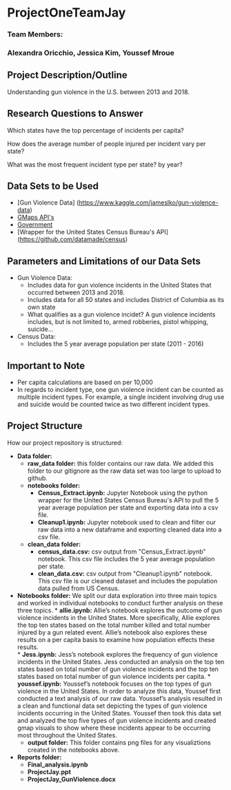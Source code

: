 # ProjectOneTeamJay
### Team Members:
### Alexandra Oricchio, Jessica Kim, Youssef Mroue

## Project Description/Outline
Understanding gun violence in the U.S. between 2013 and 2018.

## Research Questions to Answer
Which states have the top percentage of incidents per capita?

How does the average number of people injured per incident vary per state?

What was the most frequent incident type per state? by year?
  
## Data Sets to be Used
* [Gun Violence Data] (https://www.kaggle.com/jameslko/gun-violence-data)
* [GMaps API's](developers.google.com/apis-explorer)
* [Government](census.gov/data.html)
* [Wrapper for the United States Census Bureau's API] (https://github.com/datamade/census)

## Parameters and Limitations of our Data Sets
* Gun Violence Data:
  * Includes data for gun violence incidents in the United States that occurred between 2013 and 2018.
  * Includes data for all 50 states and includes District of Columbia as its own state
  * What qualifies as a gun violence incidet? A gun violence incidents includes, but is not limited to, armed robberies, pistol whipping, suicide...
* Census Data:
  * Includes the 5 year average population per state (2011 - 2016)
  
 ## Important to Note
 * Per capita calculations are based on per 10,000
 * In regards to incident type, one gun violence incident can be counted as multiple incident types. For example, a single incident involving drug use and suicide would be counted twice as two different incident types.
 
 ## Project Structure
How our project repository is structured:
* __Data folder:__
  * __raw_data folder:__ this folder contains our raw data. We added this folder to our gitignore as the raw data set was too large to upload to github. 
  * __notebooks folder:__
    * __Census_Extract.ipynb:__ Jupyter Notebook using the python wrapper for the United States Census Bureau's API to pull the 5 year average population per state and exporting data into a csv file. 
    * __Cleanup1.ipynb:__ Jupyter notebook used to clean and filter our raw data into a new dataframe and exporting cleaned data into a csv file. 
   * __clean_data folder:__
      * __census_data.csv:__ csv output from "Census_Extract.ipynb" notebook. This csv file includes the 5 year average population per state.
      * __clean_data.csv:__ csv output from "Cleanup1.ipynb" notebook. This csv file is our cleaned dataset and includes the population data pulled from US Census. 
* __Notebooks folder:__ We split our data exploration into three main topics and worked in individual notebooks to conduct further analysis on these three topics. 
      * __allie.ipynb:__ Allie’s notebook explores the outcome of gun violence incidents in the United States. More specifically, Allie explores the top ten states based on the total number killed and total number injured by a gun related event. Allie’s notebook also explores these results on a per capita basis to examine how population effects these results.  
      * __Jess.ipynb:__ Jess’s notebook explores the frequency of gun violence incidents in the United States. Jess conducted an analysis on the top ten states based on total number of gun violence incidents and the top ten states based on total number of gun violence incidents per capita. 
      * __youssef.ipynb:__ Youssef’s notebook focuses on the top types of gun violence in the United States. In order to analyze this data, Youssef first conducted a text analysis of our raw data. Youssef’s analysis resulted in a clean and functional data set depicting the types of gun violence incidents occurring in the United States. Youssef then took this data set and analyzed the top five types of gun violence incidents and created gmap visuals to show where these incidents appear to be occurring most throughout the United States. 
  * __output folder:__ This folder contains png files for any visualiztions created in the notebooks above. 
 * __Reports folder:__
    * __Final_analysis.ipynb__
    * __ProjectJay.ppt__
    * __ProjectJay_GunViolence.docx__
  
